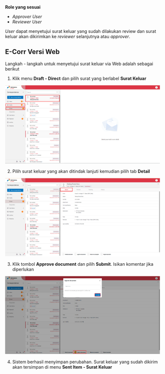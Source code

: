 **Role yang sesuai**

- *Approver User*
- *Reviewer User*

*User* dapat menyetujui surat keluar yang sudah dilakukan review dan surat keluar akan dikirimkan ke *reviewer* selanjutnya atau *approver*. 

## **E-Corr Versi Web**

Langkah - langkah untuk menyetujui surat keluar via Web adalah sebagai berikut

1. Klik menu **Draft - Direct** dan pilih surat yang berlabel **Surat Keluar**

![gambar](SuratKeluar/SK_Web/SK38.png)

2. Pilih surat keluar yang akan ditindak lanjuti kemudian pilih tab **Detail**

![gambar](SuratKeluar/SK_Web/SK39.png)

3. Klik tombol **Approve document** dan pilih **Submit**. Isikan komentar jika diperlukan

![gambar](SuratKeluar/SK_Web/SK40.png)

4. Sistem berhasil menyimpan perubahan. Surat keluar yang sudah dikirim akan tersimpan di menu **Sent Item - Surat Keluar**


